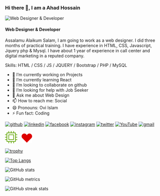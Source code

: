 ### Hi there 👋, I am a Ahad Hossain 

![Web Designer & Developer](https://avatars.githubusercontent.com/u/117075956?s=400&u=86112a23e5f91bd8ca1ad7627a83a5dcacfc5611&v=4)

#### Web Designer & Developer

Assalamu Alaikum Salam, I am going to work as a web designer.  I did three months of practical training.  I have experience in HTML, CSS, Javascript, Jquery php & Mysql.  I have about 1 year of experience in call center and digital marketing in a reputed company.

Skills:  HTML / CSS / JS / JQUERY / Bootstrap / PHP / MySQL

- 🔭 I’m currently working on Projects  
- 🌱 I’m currently learning React 
- 👯 I’m looking to collaborate on github 
- 🤔 I’m looking for help with Job Seeker 
- 💬 Ask me about Web Design  
- 📫 How to reach me: Social 
- 😄 Pronouns: Ovi Islam 
- ⚡ Fun fact: Coding 


[<img src='https://cdn.jsdelivr.net/npm/simple-icons@3.0.1/icons/github.svg' alt='github' height='40'>](https://github.com/Ahadhossan)  [<img src='https://cdn.jsdelivr.net/npm/simple-icons@3.0.1/icons/linkedin.svg' alt='linkedin' height='40'>](https://www.linkedin.com/in/@ahadhossan/)  [<img src='https://cdn.jsdelivr.net/npm/simple-icons@3.0.1/icons/facebook.svg' alt='facebook' height='40'>](https://www.facebook.com/https://www.facebook.com/ahad.hossan.77377?mibextid=ZbWKwL)  [<img src='https://cdn.jsdelivr.net/npm/simple-icons@3.0.1/icons/instagram.svg' alt='instagram' height='40'>](https://www.instagram.com/@ahadhossanovi/)  [<img src='https://cdn.jsdelivr.net/npm/simple-icons@3.0.1/icons/twitter.svg' alt='twitter' height='40'>](https://twitter.com/MdAhadh74529755)  [<img src='https://cdn.jsdelivr.net/npm/simple-icons@3.0.1/icons/youtube.svg' alt='YouTube' height='40'>](https://www.youtube.com/channel/@mdahadhossan1881)  [<img src='https://cdn.jsdelivr.net/npm/simple-icons@3.0.1/icons/gmail.svg' alt='gmail' height='40'>](ahadm3016@gmail.com )  

<a href='https://docs.github.com/en/developers'><img src='https://raw.githubusercontent.com/acervenky/animated-github-badges/master/assets/devbadge.gif' width='40' height='40'></a> <a href='https://docs.github.com/en/github/supporting-the-open-source-community-with-github-sponsors'><img src='https://raw.githubusercontent.com/acervenky/animated-github-badges/master/assets/sponsorbadge.gif' width='35' height='35'></a> 

[![trophy](https://github-profile-trophy.vercel.app/?username=Ahadhossan)](https://github.com/ryo-ma/github-profile-trophy)

[![Top Langs](https://github-readme-stats.vercel.app/api/top-langs/?username=Ahadhossan)](https://github.com/anuraghazra/github-readme-stats)

![GitHub stats](https://github-readme-stats.vercel.app/api?username=Ahadhossan&show_icons=true&count_private=true)  

![GitHub metrics](https://metrics.lecoq.io/Ahadhossan)  

![GitHub streak stats](https://streak-stats.demolab.com/?user=Ahadhossan)  

